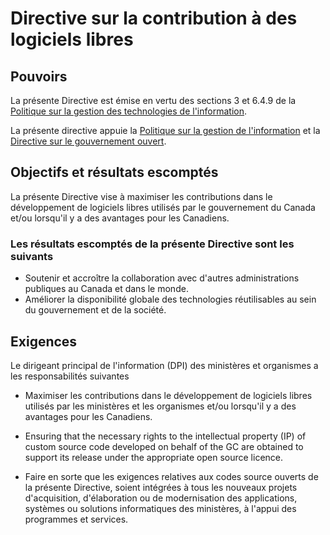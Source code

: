 # Directive sur la contribution à des logiciels libres

## Pouvoirs

La présente Directive est émise en vertu des sections 3 et 6.4.9 de la [Politique sur la gestion des technologies de l'information](https://www.tbs-sct.gc.ca/pol/doc-fra.aspx?id=12755).

La présente directive appuie la [Politique sur la gestion de l'information](https://www.tbs-sct.gc.ca/pol/doc-fra.aspx?id=12742) et la [Directive sur le gouvernement ouvert](https://www.tbs-sct.gc.ca/pol/doc-fra.aspx?id=28108).

## Objectifs et résultats escomptés

La présente Directive vise à maximiser les contributions dans le développement de logiciels libres utilisés par le gouvernement du Canada et/ou lorsqu'il y a des avantages pour les Canadiens.

### Les résultats escomptés de la présente Directive sont les suivants

* Soutenir et accroître la collaboration avec d'autres administrations publiques au Canada et dans le monde.
* Améliorer la disponibilité globale des technologies réutilisables au sein du gouvernement et de la société.

## Exigences

Le dirigeant principal de l'information (DPI) des ministères et organismes a les responsabilités suivantes

* Maximiser les contributions dans le développement de logiciels libres utilisés par les ministères et les organismes et/ou lorsqu'il y a des avantages pour les Canadiens.

* Ensuring that the necessary rights to the intellectual property (IP) of custom source code developed on behalf of the GC are obtained to support its release under the appropriate open source licence.

* Faire en sorte que les exigences relatives aux codes source ouverts de la présente Directive, soient intégrées à tous les nouveaux projets d'acquisition, d'élaboration ou de modernisation des applications, systèmes ou solutions informatiques des ministères, à l'appui des programmes et services. 
